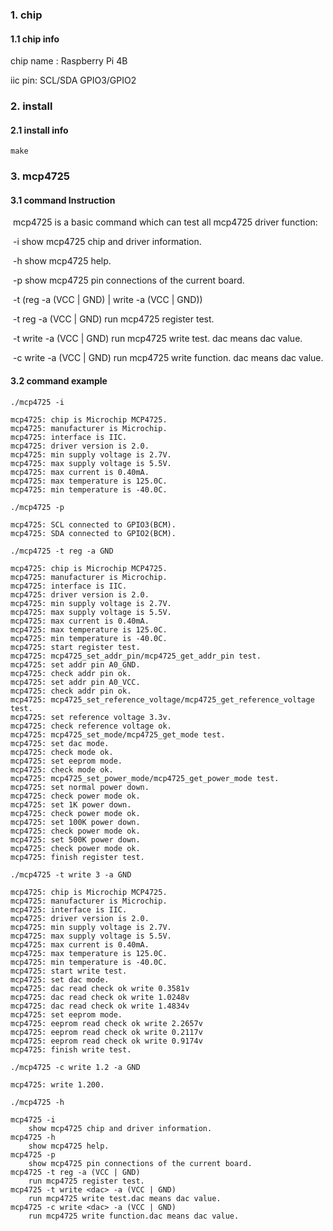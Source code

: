 ### 1. chip

#### 1.1 chip info

chip name : Raspberry Pi 4B

iic pin: SCL/SDA GPIO3/GPIO2

### 2. install

#### 2.1 install info

```shell
make
```

### 3. mcp4725

#### 3.1 command Instruction

​          mcp4725 is a basic command which can test all mcp4725 driver function:

​           -i        show mcp4725 chip and driver information.

​           -h       show mcp4725 help.

​           -p       show mcp4725 pin connections of the current board.

​           -t (reg -a (VCC | GND) | write <dac> -a (VCC | GND))

​           -t reg -a (VCC | GND)        run mcp4725 register test.

​           -t write <dac> -a (VCC | GND)         run mcp4725 write test. dac means dac value.

​           -c write <dac> -a  (VCC | GND)         run mcp4725 write function. dac means dac value.

#### 3.2 command example

```shell
./mcp4725 -i

mcp4725: chip is Microchip MCP4725.
mcp4725: manufacturer is Microchip.
mcp4725: interface is IIC.
mcp4725: driver version is 2.0.
mcp4725: min supply voltage is 2.7V.
mcp4725: max supply voltage is 5.5V.
mcp4725: max current is 0.40mA.
mcp4725: max temperature is 125.0C.
mcp4725: min temperature is -40.0C.
```

```shell
./mcp4725 -p

mcp4725: SCL connected to GPIO3(BCM).
mcp4725: SDA connected to GPIO2(BCM).
```

```shell
./mcp4725 -t reg -a GND

mcp4725: chip is Microchip MCP4725.
mcp4725: manufacturer is Microchip.
mcp4725: interface is IIC.
mcp4725: driver version is 2.0.
mcp4725: min supply voltage is 2.7V.
mcp4725: max supply voltage is 5.5V.
mcp4725: max current is 0.40mA.
mcp4725: max temperature is 125.0C.
mcp4725: min temperature is -40.0C.
mcp4725: start register test.
mcp4725: mcp4725_set_addr_pin/mcp4725_get_addr_pin test.
mcp4725: set addr pin A0_GND.
mcp4725: check addr pin ok.
mcp4725: set addr pin A0_VCC.
mcp4725: check addr pin ok.
mcp4725: mcp4725_set_reference_voltage/mcp4725_get_reference_voltage test.
mcp4725: set reference voltage 3.3v.
mcp4725: check reference voltage ok.
mcp4725: mcp4725_set_mode/mcp4725_get_mode test.
mcp4725: set dac mode.
mcp4725: check mode ok.
mcp4725: set eeprom mode.
mcp4725: check mode ok.
mcp4725: mcp4725_set_power_mode/mcp4725_get_power_mode test.
mcp4725: set normal power down.
mcp4725: check power mode ok.
mcp4725: set 1K power down.
mcp4725: check power mode ok.
mcp4725: set 100K power down.
mcp4725: check power mode ok.
mcp4725: set 500K power down.
mcp4725: check power mode ok.
mcp4725: finish register test.
```

```shell
./mcp4725 -t write 3 -a GND

mcp4725: chip is Microchip MCP4725.
mcp4725: manufacturer is Microchip.
mcp4725: interface is IIC.
mcp4725: driver version is 2.0.
mcp4725: min supply voltage is 2.7V.
mcp4725: max supply voltage is 5.5V.
mcp4725: max current is 0.40mA.
mcp4725: max temperature is 125.0C.
mcp4725: min temperature is -40.0C.
mcp4725: start write test.
mcp4725: set dac mode.
mcp4725: dac read check ok write 0.3581v
mcp4725: dac read check ok write 1.0248v
mcp4725: dac read check ok write 1.4834v
mcp4725: set eeprom mode.
mcp4725: eeprom read check ok write 2.2657v
mcp4725: eeprom read check ok write 0.2117v
mcp4725: eeprom read check ok write 0.9174v
mcp4725: finish write test.
```

```shell
./mcp4725 -c write 1.2 -a GND

mcp4725: write 1.200.
```

```shell
./mcp4725 -h

mcp4725 -i
	show mcp4725 chip and driver information.
mcp4725 -h
	show mcp4725 help.
mcp4725 -p
	show mcp4725 pin connections of the current board.
mcp4725 -t reg -a (VCC | GND)
	run mcp4725 register test.
mcp4725 -t write <dac> -a (VCC | GND)
	run mcp4725 write test.dac means dac value.
mcp4725 -c write <dac> -a (VCC | GND)
	run mcp4725 write function.dac means dac value.
```

